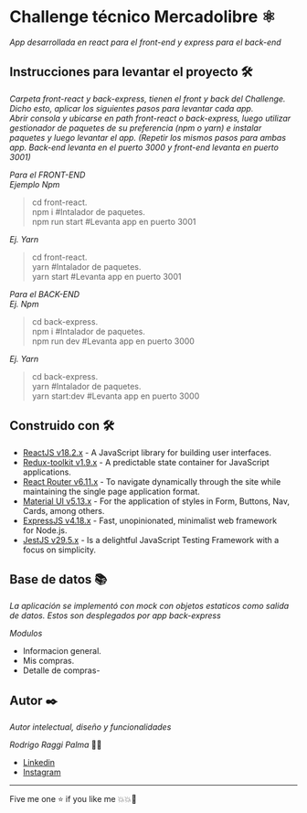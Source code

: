 # Challenge técnico Mercadolibre ⚛️

_App desarrollada en react para el front-end y express para el back-end_

## Instrucciones para levantar el proyecto 🛠️

_Carpeta front-react y back-express, tienen el front y back del Challenge. Dicho esto, aplicar los siguientes pasos para levantar cada app._<br/>
_Abrir consola y ubicarse en path front-react o back-express, luego utilizar gestionador de paquetes de su preferencia (npm o yarn) e instalar paquetes y luego levantar el app. (Repetir los mismos pasos para ambas app. Back-end levanta en el puerto 3000 y front-end levanta en puerto 3001)_

_Para el FRONT-END_<br/>
_Ejemplo Npm_

> cd front-react.<br/>
> npm i #Intalador de paquetes.<br/>
> npm run start #Levanta app en puerto 3001

_Ej. Yarn_

> cd front-react.<br/>
> yarn #Intalador de paquetes.<br/>
> yarn start #Levanta app en puerto 3001

_Para el BACK-END_<br/>
_Ej. Npm_

> cd back-express.<br/>
> npm i #Intalador de paquetes.<br/>
> npm run dev #Levanta app en puerto 3000

_Ej. Yarn_

> cd back-express.<br/>
> yarn #Intalador de paquetes.<br/>
> yarn start:dev #Levanta app en puerto 3000

## Construido con 🛠️

- [ReactJS v18.2.x](https://legacy.reactjs.org/) - A JavaScript library for building user interfaces.
- [Redux-toolkit v1.9.x](https://redux-toolkit.js.org/) - A predictable state container for JavaScript applications.
- [React Router v6.11.x](https://reactrouter.com/en/main) - To navigate dynamically through the site while maintaining the single page application format.
- [Material UI v5.13.x](https://mui.com/) - For the application of styles in Form, Buttons, Nav, Cards, among others.
- [ExpressJS v4.18.x](https://expressjs.com/) - Fast, unopinionated, minimalist web framework for Node.js.
- [JestJS v29.5.x](https://jestjs.io/) - Is a delightful JavaScript Testing Framework with a focus on simplicity.

## Base de datos 📚

_La aplicación se implementó con mock con objetos estaticos como salida de datos. Estos son desplegados por app back-express_

_Modulos_

- Informacion general.
- Mis compras.
- Detalle de compras-

## Autor ✒️

_Autor intelectual, diseño y funcionalidades_

_Rodrigo Raggi Palma_ 🧑‍💻

- [Linkedin](https://www.linkedin.com/in/rodrigo-raggi-palma-67537158/)
- [Instagram](https://www.instagram.com/hrodrico)

---

Five me one :star: if you like me 💥💥🚀
